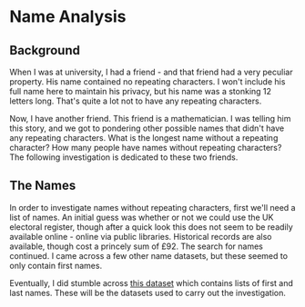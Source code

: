 # Name Analysis

## Background

When I was at university, I had a friend - and that friend had a very peculiar property. His name contained no repeating characters. I won't include his full name here to maintain his privacy, but his name was a stonking 12 letters long. That's quite a lot not to have any repeating characters.

Now, I have another friend. This friend is a mathematician. I was telling him this story, and we got to pondering other possible names that didn't have any repeating characters. What is the longest name without a repeating character? How many people have names without repeating characters? The following investigation is dedicated to these two friends.

## The Names

In order to investigate names without repeating characters, first we'll need a list of names. An initial guess was whether or not we could use the UK electoral register, though after a quick look this does not seem to be readily available online - online via public libraries. Historical records are also available, though cost a princely sum of £92. The search for names continued. I came across a few other name datasets, but these seemed to only contain first names.

Eventually, I did stumble across [this dataset](https://github.com/Debdut/names.io) which contains lists of first and last names. These will be the datasets used to carry out the investigation.
